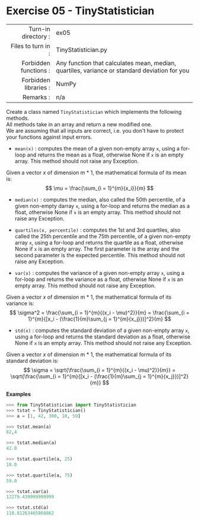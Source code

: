 # Exercise 05 - TinyStatistician

|                         |                    |
| -----------------------:| ------------------ |
|   Turn-in directory :   |  ex05              |
|   Files to turn in :    |  TinyStatistician.py |
|   Forbidden functions : |  Any function that calculates mean, median, quartiles, variance or standard deviation for you  |
|   Forbidden libraries : |  NumPy             |
|   Remarks :             |  n/a               |

Create a class named `TinyStatistician` which implements the following methods.   
All methods take in an array and return a new modified one.  
We are assuming that all inputs are correct, i.e. you don't have to protect your functions against input errors.

* `mean(x)` : computes the mean of a given non-empty array `x`, using a for-loop and returns the mean as a float, otherwise None if `x` is an empty array. This method should not raise any Exception.

Given a vector $x$ of dimension m * 1, the mathematical formula of its mean is:
$$
\mu = \frac{\sum_{i = 1}^{m}{x_i}}{m}
$$

* `median(x)` : computes the median, also called the 50th percentile, of a given non-empty darray `x`, using a for-loop and returns the median as a float, otherwise None if `x` is an empty array. This method should not raise any Exception.

* `quartiles(x, percentile)` : computes the 1st and 3rd quartiles, also called the 25th percentile and the 75th percentile, of a given non-empty array `x`, using a for-loop and returns the quartile as a float, otherwise None if `x` is an empty array. The first parameter is the array and the second parameter is the expected percentile. This method should not raise any Exception.

* `var(x)` : computes the variance of a given non-empty array `x`, using a for-loop and returns the variance as a float, otherwise None if `x` is an empty array. This method should not raise any Exception.

Given a vector $x$ of dimension m * 1, the mathematical formula of its variance is:
$$
\sigma^2 = \frac{\sum_{i = 1}^{m}{(x_i - \mu)^2}}{m} = \frac{\sum_{i = 1}^{m}{[x_i - (\frac{1}{m}\sum_{j = 1}^{m}{x_j}})]^2}{m}
$$

* `std(x)` : computes the standard deviation of a given non-empty array `x`, using a for-loop and returns the standard deviation as a float, otherwise None if `x` is an empty array. This method should not raise any Exception.

Given a vector $x$ of dimension m * 1, the mathematical formula of its standard deviation is:
$$
\sigma = \sqrt{\frac{\sum_{i = 1}^{m}{(x_i - \mu)^2}}{m}} = \sqrt{\frac{\sum_{i = 1}^{m}{[x_i - (\frac{1}{m}\sum_{j = 1}^{m}{x_j}})]^2}{m}}
$$

**Examples**
```python
>>> from TinyStatistician import TinyStatistician
>>> tstat = TinyStatistician()
>>> a = [1, 42, 300, 10, 59]

>>> tstat.mean(a)
82,4

>>> tstat.median(a)
42.0

>>> tstat.quartile(a, 25)
10.0

>>> tstat.quartile(a, 75)
59.0

>>> tstat.var(a)
12279.439999999999

>>> tstat.std(a)
110.81263465868862
```

